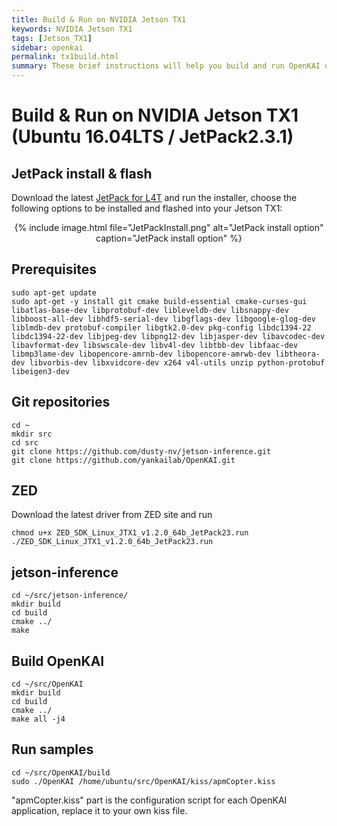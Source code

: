 ```yaml
---
title: Build & Run on NVIDIA Jetson TX1
keywords: NVIDIA Jetson TX1
tags: [Jetson_TX1]
sidebar: openkai
permalink: tx1build.html
summary: These brief instructions will help you build and run OpenKAI on NVIDIA Jetson TX1
---
```

# Build & Run on NVIDIA Jetson TX1 (Ubuntu 16.04LTS / JetPack2.3.1)

## JetPack install & flash
Download the latest [JetPack for L4T](https://developer.nvidia.com/embedded/jetpack) and run the installer, choose the following options to be installed and flashed into your Jetson TX1:

<div style="text-align:center">
{% include image.html file="JetPackInstall.png" alt="JetPack install option" caption="JetPack install option" %}
</div>

## Prerequisites

```shell
sudo apt-get update
sudo apt-get -y install git cmake build-essential cmake-curses-gui libatlas-base-dev libprotobuf-dev libleveldb-dev libsnappy-dev libboost-all-dev libhdf5-serial-dev libgflags-dev libgoogle-glog-dev liblmdb-dev protobuf-compiler libgtk2.0-dev pkg-config libdc1394-22 libdc1394-22-dev libjpeg-dev libpng12-dev libjasper-dev libavcodec-dev libavformat-dev libswscale-dev libv4l-dev libtbb-dev libfaac-dev libmp3lame-dev libopencore-amrnb-dev libopencore-amrwb-dev libtheora-dev libvorbis-dev libxvidcore-dev x264 v4l-utils unzip python-protobuf libeigen3-dev
```

## Git repositories

```shell
cd ~
mkdir src
cd src
git clone https://github.com/dusty-nv/jetson-inference.git
git clone https://github.com/yankailab/OpenKAI.git
```

## ZED
Download the latest driver from ZED site and run

```shell
chmod u+x ZED_SDK_Linux_JTX1_v1.2.0_64b_JetPack23.run
./ZED_SDK_Linux_JTX1_v1.2.0_64b_JetPack23.run
```

## jetson-inference

```shell
cd ~/src/jetson-inference/
mkdir build
cd build
cmake ../
make
```

## Build OpenKAI

```shell
cd ~/src/OpenKAI
mkdir build
cd build
cmake ../
make all -j4
```

## Run samples

```shell
cd ~/src/OpenKAI/build
sudo ./OpenKAI /home/ubuntu/src/OpenKAI/kiss/apmCopter.kiss
```

"apmCopter.kiss" part is the configuration script for each OpenKAI application, replace it to your own kiss file.


